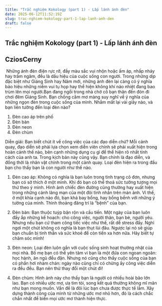 ```yaml
---
title: "Trắc nghiệm Kokology (part 1) - Lấp lánh ánh đèn"
date: 2025-06-12T11:52:19Z
slug: trac-nghiem-kokology-part-1-lap-lanh-anh-den
draft: false
---
```


## Trắc nghiệm Kokology (part 1) - Lấp lánh ánh đèn

## CziosCerny

​ 
Những ánh đèn điện rực rỡ, đầy màu sắc vui nhộn hoặc ấm áp, nhấp nháy hay trầm ngâm, đều là dấu hiệu của cuộc sống con người. Trong những dịp đặc biệt như Giáng Sinh hay Năm mới, những ánh đèn lại càng có ý nghĩa báo hiệu những niềm vui tụ họp hay thể hiện không khí náo nhiệt đang bao trùm lên mọi người.Bạn đang ngồi trong nhà chờ cô bạn thân đến đón đi chơi đêm Giáng Sinh. Bạn chống cằm mơ màng suy nghĩ về ý nghĩa của những ngọn đèn trong cuộc sống của mình. Nhắm mắt lại vài giây nào, và bạn liên tưởng đến loại đèn nào?
1. Đèn cao áp trên phố
2. Đèn bàn
3. Đèn neon
4. Đèn chùm

Diễn giải:
Bạn biết chút ít về công việc của các đạo diễn chứ? Mỗi cảnh quay, đạo diễn sẽ phải lựa chọn xem diễn viên chính sẽ phải xuất hiện trong hoàn cảnh thế nào, bên cạnh những dụng cụ gì để thể hiện rõ nhất tính cách của anh ta. Trong kịch bản này cũng vậy. Bạn chính là đạo diễn, và đồng thời là nhân vật chính trong một cảnh quay. Loại đèn hiện ra trong đầu bạn cho thấy bạn là con người như thế nào.

1. Đèn cao áp: Không có nghĩa là bạn luôn trong tình trạng cô đơn, nhưng bạn có sở thích ở một mình. Khi đó bạn có thể thoả sức tưởng tượng mọi thứ theo ý mình. Hình ảnh chiếc đèn đường cũng thường hay xuất hiện trong những cảnh lãng mạn của một đôi tình nhân trên màn ảnh. Vì thế, ở một khía cạnh nào đó, bạn khá bay bổng, hay bồng bềnh với những ý tưởng của mình. Thỉnh thoảng đãng trí là “bệnh” của bạn.

2. Đèn bàn: Bạn thuộc tuýp bận rộn và cầu tiến. Một ngày của bạn luôn đầy ắp những kế hoạch: cho công việc, người thân, bạn bè, người yêu. Nhưng nếu bạn cứ tham công tiếc việc như thế, rất dễ stress đấy. Nghỉ ngơi một chút không có nghĩa là bạn thụt lùi đâu. Ngược lại nó sẽ giúp bạn chuẩn bị tinh thần và sức khoẻ để còn tiến xa hơn nữa. Hãy biết tự chăm sóc mình!

3. Đèn neon: Loại đèn luôn gắn với cuộc sống sinh hoạt thường nhật của mọi nhà. Bố mẹ bạn có thể yên tâm vì bạn là một đứa con ngoan ngoãn: học hành, ăn ngủ đều đặn. Nhưng nó cũng cho thấy cuộc sống của bạn có phần hơi nhàm chán: ngày nào cũng chỉ có chừng ấy công việc diễn ra đều đều. Bạn nên thử thay đổi một chút đi!

4. Đèn chùm: Hình ảnh này cho thấy bạn là người có nhiều hoài bão lớn lao. Bạn có nhiều ước mơ, ưa tìm tòi, song kết quả thường không mĩ mãn như bạn mong muốn. Vấn đề là đôi lúc bạn chưa được thực tế lắm. Xây dựng thành công của mình từ những ước mơ nhỏ hơn, đó là cách chắc chắn nhất để biến mọi ước mơ thành hiện thực.